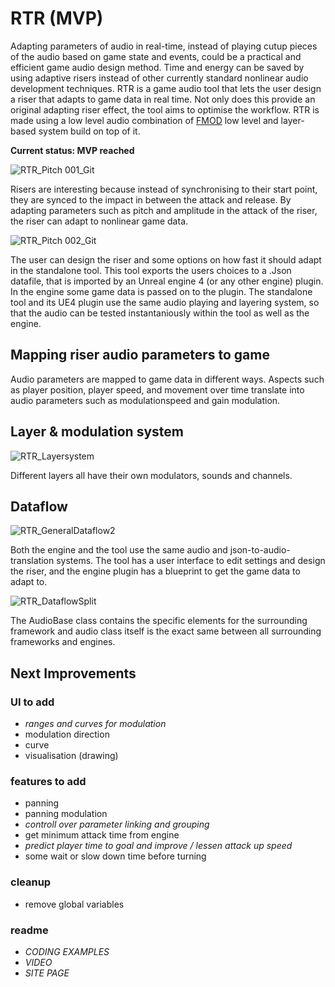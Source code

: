 # RTR (MVP)
Adapting parameters of audio in real-time, instead of playing cutup pieces of the audio based on game state and events, could be a practical and efficient game audio design method. Time and energy can be saved by using adaptive risers instead of other currently standard nonlinear audio development techniques. RTR is a game audio tool that lets the user design a riser that adapts to game data in real time. Not only does this provide an original adapting riser effect, the tool aims to optimise the workflow. RTR is made using a low level audio combination of [FMOD](https://fmod.com/) low level and layer-based system build on top of it.

**Current status: MVP reached**

![RTR_Pitch 001_Git](https://user-images.githubusercontent.com/31696336/104464204-f3ef0680-55b2-11eb-9cd9-ab35327b2e41.png)

Risers are interesting because instead of synchronising to their start point, they are synced to the impact in between the attack and release. By adapting parameters such as pitch and amplitude in the attack of the riser, the riser can adapt to nonlinear game data.

![RTR_Pitch 002_Git](https://user-images.githubusercontent.com/31696336/104463994-ba1e0000-55b2-11eb-90bb-23ad7fe00a7b.png)

The user can design the riser and some options on how fast it should adapt in the standalone tool. This tool exports the users choices to a .Json datafile, that is imported by an Unreal engine 4 (or any other engine) plugin. In the engine some game data is passed on to the plugin. The standalone tool and its UE4 plugin use the same audio playing and layering system, so that the audio can be tested instantaniously within the tool as well as the engine.

## Mapping riser audio parameters to game
Audio parameters are mapped to game data in different ways. Aspects such as player position, player speed, and movement over time translate into audio parameters such as modulationspeed and gain modulation.

## Layer & modulation system
![RTR_Layersystem](https://user-images.githubusercontent.com/31696336/104494075-41c93600-55d6-11eb-9480-007c5f8846e3.png)

Different layers all have their own modulators, sounds and channels.

## Dataflow
![RTR_GeneralDataflow2](https://user-images.githubusercontent.com/31696336/104494070-41309f80-55d6-11eb-9640-c1777158fe26.png)

Both the engine and the tool use the same audio and json-to-audio-translation systems. The tool has a user interface to edit settings and design the riser, and the engine plugin has a blueprint to get the game data to adapt to.

![RTR_DataflowSplit](https://user-images.githubusercontent.com/31696336/104633126-fb8bd980-569e-11eb-92f6-6616ba3970e0.png)

The AudioBase class contains the specific elements for the surrounding framework and audio class itself is the exact same between all surrounding frameworks and engines.

## Next Improvements
### UI to add
- *ranges and curves for modulation*
- modulation direction
- curve
- visualisation (drawing)
### features to add
- panning
- panning modulation
- *controll over parameter linking and grouping*
- get minimum attack time from engine
- *predict player time to goal and improve / lessen attack up speed*
- some wait or slow down time before turning 
### cleanup
- remove global variables
### readme
- *CODING EXAMPLES*
- *VIDEO*
- *SITE PAGE*

